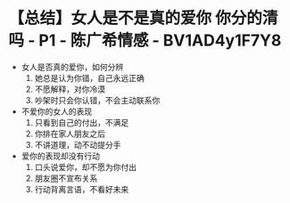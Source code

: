 # 【总结】女人是不是真的爱你 你分的清吗 - P1 - 陈广希情感 - BV1AD4y1F7Y8

-   女人是否真的爱你，如何分辨
    1.  她总是认为你错，自己永远正确
    2.  不愿解释，对你冷漠
    3.  吵架时只会你认错，不会主动联系你
-   不爱你的女人的表现
    1.  只看到自己的付出，不满足
    2.  你排在家人朋友之后
    3.  不讲道理，动不动提分手
-   爱你的表现却没有行动
    1.  口头说爱你，却不愿为你付出
    2.  朋友圈不宣布关系
    3.  行动背离言语，不看好未来